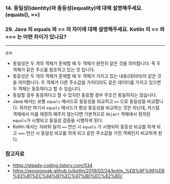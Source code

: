 
### 14. 동일성(identity)와 동등성(equality)에 대해 설명해주세요. (equals(), ==)
### 29.  Java 의 equals 와 == 의 차이에 대해 설명해주세요. Kotlin 의 == 와 === 는 어떤 차이가 있나요?

--- 

`로마`
- 동일성은 두 개의 객체가 존재할 때 두 객체가 완전히 같은 것을 의미합니다. 즉 두 객체가 같은 주소를 참조하고 있는 것 입니다.
- 동등성은 두 개의 객체가 존재할 때 두 객체가 가지고 있는 내용(데이터)이 같은 것을 의미합니다. 두 객체가 다른 주소값을 가지더라도 같은 데이터를 가지고 있으면 두 객체는 동등하다고 할 수 있습니다.
- 동일할 경우 동등하다고 할 수 있지만 동등할 경우 무조건 동일하지는 않습니다.
- Java 에서는 보통 `equals` 메서드로 동등성을 비교하고 `==` 으로 동일성을 비교합니다. 하지만 여기서 `equals` 메서드가 항상 동등성을 비교하는 것은 아닌데, 커스텀 객체에서 이를 재정의 해주지 않는다면 기본적으로 `Object` 객체에서 정의된 `equals`가 시행되고 동일성 검증을 시행하게 된다.
- Kotlin 에서는 자바와 달리 `==` 연산 시 `equals` 가 시행되어 동등성 비교를 하게 되고 `===` 연산 시 동일성 비교를 하게 되고 같은 주소값을 가진 객체인지 비교하게 된다.


### 참고자료
- https://steady-coding.tistory.com/534
- https://wooooooak.github.io/kotlin/2019/02/24/kotiln_%EB%8F%99%EB%93%B1%EC%84%B1%EC%97%B0%EC%82%B0/
